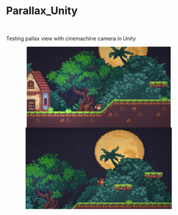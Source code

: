 # Parallax_Unity

<br>

Testing pallax view with cinemachine camera in Unity

<div align=center>
  <img height=220 align=center src="https://github.com/esettes/Parallax_Unity/blob/main/Assets/screenshots/s2.png">
  <img height=222 align=center src="https://github.com/esettes/Parallax_Unity/blob/main/Assets/screenshots/s1.png">
 </div>
